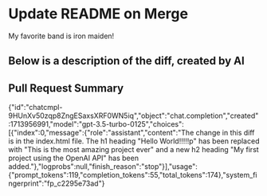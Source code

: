 # Update README on Merge

My favorite band is iron maiden!

## Below is a description of the diff, created by AI


## Pull Request Summary
{"id":"chatcmpl-9HUnXv50zqp8ZngESaxsXRF0WN5iq","object":"chat.completion","created":1713956991,"model":"gpt-3.5-turbo-0125","choices":[{"index":0,"message":{"role":"assistant","content":"The change in this diff is in the index.html file. The h1 heading \"Hello World!!!!!p\" has been replaced with \"This is the most amazing project ever\" and a new h2 heading \"My first project using the OpenAI API\" has been added."},"logprobs":null,"finish_reason":"stop"}],"usage":{"prompt_tokens":119,"completion_tokens":55,"total_tokens":174},"system_fingerprint":"fp_c2295e73ad"}